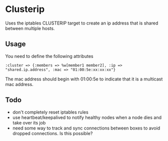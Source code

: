 # Clusterip

Uses the iptables CLUSTERIP target to create an ip address that is shared between multiple hosts.

## Usage

You need to define the following attributes

`:cluster => {:members => %w[member1 member2], :ip => "shared.ip.address", :mac => "01:00:5e:xx:xx:xx"}`

The mac address should begin with 01:00:5e to indicate that it is a multicast mac address.

## Todo
* don't completely reset iptables rules
* use heartbeat/keepalived to notify healthy nodes when a node dies and take over its job
* need some way to track and sync connections between boxes to avoid dropped connections. Is this possible?
